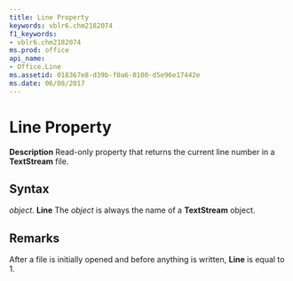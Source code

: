 ```yaml
---
title: Line Property
keywords: vblr6.chm2182074
f1_keywords:
- vblr6.chm2182074
ms.prod: office
api_name:
- Office.Line
ms.assetid: 018367e8-d39b-f0a6-0100-d5e96e17442e
ms.date: 06/08/2017
---
```



# Line Property



 **Description**
Read-only property that returns the current line number in a  **TextStream** file.

## Syntax

_object_. **Line**
The  _object_ is always the name of a **TextStream** object.

## Remarks

After a file is initially opened and before anything is written,  **Line** is equal to 1.

